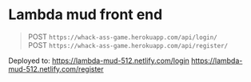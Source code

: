 # Lambda mud front end

> POST `https://whack-ass-game.herokuapp.com/api/login/`\
> POST `https://whack-ass-game.herokuapp.com/api/register/`

Deployed to:
https://lambda-mud-512.netlify.com/login
https://lambda-mud-512.netlify.com/register


